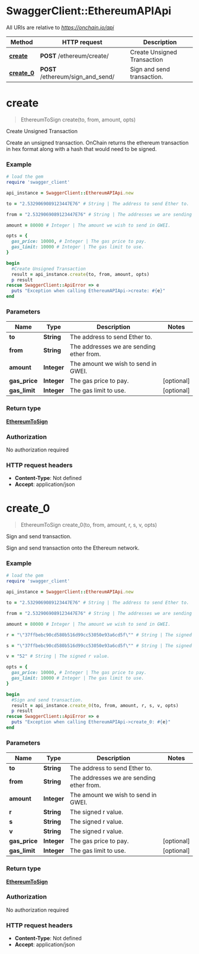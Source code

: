 # SwaggerClient::EthereumAPIApi

All URIs are relative to *https://onchain.io/api*

Method | HTTP request | Description
------------- | ------------- | -------------
[**create**](EthereumAPIApi.md#create) | **POST** /ethereum/create/ | Create Unsigned Transaction
[**create_0**](EthereumAPIApi.md#create_0) | **POST** /ethereum/sign_and_send/ | Sign and send transaction.


# **create**
> EthereumToSign create(to, from, amount, opts)

Create Unsigned Transaction

Create an unsigned transaction. OnChain returns the ethereum transaction in hex format along with a hash that would need to be signed.

### Example
```ruby
# load the gem
require 'swagger_client'

api_instance = SwaggerClient::EthereumAPIApi.new

to = "2.5329069089123447E76" # String | The address to send Ether to.

from = "2.5329069089123447E76" # String | The addresses we are sending ether from.

amount = 80000 # Integer | The amount we wish to send in GWEI.

opts = { 
  gas_price: 10000, # Integer | The gas price to pay.
  gas_limit: 10000 # Integer | The gas limit to use.
}

begin
  #Create Unsigned Transaction
  result = api_instance.create(to, from, amount, opts)
  p result
rescue SwaggerClient::ApiError => e
  puts "Exception when calling EthereumAPIApi->create: #{e}"
end
```

### Parameters

Name | Type | Description  | Notes
------------- | ------------- | ------------- | -------------
 **to** | **String**| The address to send Ether to. | 
 **from** | **String**| The addresses we are sending ether from. | 
 **amount** | **Integer**| The amount we wish to send in GWEI. | 
 **gas_price** | **Integer**| The gas price to pay. | [optional] 
 **gas_limit** | **Integer**| The gas limit to use. | [optional] 

### Return type

[**EthereumToSign**](EthereumToSign.md)

### Authorization

No authorization required

### HTTP request headers

 - **Content-Type**: Not defined
 - **Accept**: application/json



# **create_0**
> EthereumToSign create_0(to, from, amount, r, s, v, opts)

Sign and send transaction.

Sign and send transaction onto the Ethereum network.

### Example
```ruby
# load the gem
require 'swagger_client'

api_instance = SwaggerClient::EthereumAPIApi.new

to = "2.5329069089123447E76" # String | The address to send Ether to.

from = "2.5329069089123447E76" # String | The addresses we are sending ether from.

amount = 80000 # Integer | The amount we wish to send in GWEI.

r = "\"37ffbebc90cd580b516d99cc53050e93a6cd5f\"" # String | The signed r value.

s = "\"37ffbebc90cd580b516d99cc53050e93a6cd5f\"" # String | The signed r value.

v = "52" # String | The signed r value.

opts = { 
  gas_price: 10000, # Integer | The gas price to pay.
  gas_limit: 10000 # Integer | The gas limit to use.
}

begin
  #Sign and send transaction.
  result = api_instance.create_0(to, from, amount, r, s, v, opts)
  p result
rescue SwaggerClient::ApiError => e
  puts "Exception when calling EthereumAPIApi->create_0: #{e}"
end
```

### Parameters

Name | Type | Description  | Notes
------------- | ------------- | ------------- | -------------
 **to** | **String**| The address to send Ether to. | 
 **from** | **String**| The addresses we are sending ether from. | 
 **amount** | **Integer**| The amount we wish to send in GWEI. | 
 **r** | **String**| The signed r value. | 
 **s** | **String**| The signed r value. | 
 **v** | **String**| The signed r value. | 
 **gas_price** | **Integer**| The gas price to pay. | [optional] 
 **gas_limit** | **Integer**| The gas limit to use. | [optional] 

### Return type

[**EthereumToSign**](EthereumToSign.md)

### Authorization

No authorization required

### HTTP request headers

 - **Content-Type**: Not defined
 - **Accept**: application/json



